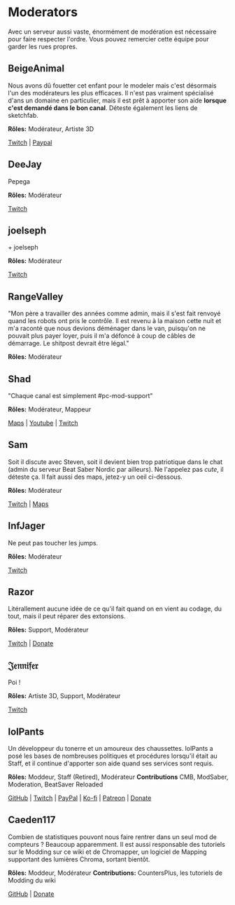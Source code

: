 # Moderators
Avec un serveur aussi vaste, énormément de modération est nécessaire pour faire respecter l'ordre. Vous pouvez remercier cette équipe pour garder les rues propres.

## BeigeAnimal
Nous avons dû fouetter cet enfant pour le modeler mais c'est désormais l'un des modérateurs les plus efficaces. Il n'est pas vraiment spécialisé d'ans un domaine en particulier, mais il est prêt à apporter son aide **lorsque c'est demandé dans le bon canal**. Déteste également les liens de sketchfab.

**Rôles:** Modérateur, Artiste 3D

[Twitch](https://www.twitch.tv/beigeanimaltv) | [Paypal](https://paypal.me/beigeanimal)

## DeeJay
Pepega

**Rôles:** Modérateur

[Twitch](https://www.twitch.tv/deejayvr)

## joelseph
\+ joelseph

**Rôles:** Modérateur

[Twitch](https://www.twitch.tv/tehjoelseph)

## RangeValley
"Mon père a travailler des années comme admin, mais il s'est fait renvoyé quand les robots ont pris le contrôle. Il est revenu à la maison cette nuit et m'a raconté que nous devions déménager dans le van, puisqu'on ne pouvait plus payer loyer, puis il m'a défoncé à coup de câbles de démarrage. Le shitpost devrait être légal."

**Rôles:** Modérateur

## Shad
"Chaque canal est simplement #pc-mod-support"

**Rôles:** Modérateur, Mappeur

[Maps](https://beatsaver.com/uploader/5cff0b7498cc5a672c850a45) | [Youtube](https://www.youtube.com/channel/UCLiwd2iGUDl2kvw8FM2qwFQ) | [Twitch](https://www.twitch.tv/shadlive)

## Sam
Soit il discute avec Steven, soit il devient bien trop patriotique dans le chat (admin du serveur Beat Saber Nordic par ailleurs). Ne l'appelez pas *cute*, il déteste ça. Il fait aussi des maps, jetez-y un oeil ci-dessous.

**Rôles:** Modérateur

[Twitch](https://twitch.tv/bs_samuel ) | [Maps](https://beatsaver.com/uploader/5cff0b7498cc5a672c850326)

## InfJager
Ne peut pas toucher les jumps.

**Rôles:** Modérateur

[Twitch](https://www.twitch.tv/infjager)

## Razor
Litérallement aucune idée de ce qu'il fait quand on en vient au codage, du tout, mais il peut réparer des extonsions.

**Rôles:** Support, Modérateur

[Twitch](https://www.twitch.tv/sarpest_razor) | [Donate](https://streamelements.com/sarpest_razor/tip)

## 𝔍𝔢𝔫𝔫𝔦𝔣𝔢𝔯
Poi !

**Rôles:** Artiste 3D, Support, Modérateur

[Twitch](https://www.twitch.tv/br3uker)

## lolPants
Un développeur du tonerre et un amoureux des chaussettes. lolPants a posé les bases de nombreuses politiques et procédures lorsqu'il était au Staff, et il continue d'apporter son aide quand ses services sont requis.

**Rôles:** Moddeur, Staff (Retired), Modérateur
**Contributions** CMB, ModSaber, Moderation, BeatSaver Reloaded

[GitHub](https://github.com/lolPants) | [Twitch](https://twitch.tv/lolpants_) | [PayPal](https://www.paypal.me/jackbarondev) | [Ko-fi](https://ko-fi.com/lolpants) | [Patreon](https://www.patreon.com/JackBaron) | [Donate](https://monzo.me/jackbaron)

## Caeden117
Combien de statistiques pouvont nous faire rentrer dans un seul mod de compteurs ? Beaucoup apparemment. Il est aussi responsable des tutoriels sur le Modding sur ce wiki et de Chromapper, un logiciel de Mapping supportant des lumières Chroma, sortant bientôt.

**Rôles:** Moddeur, Modérateur
**Contributions:** CountersPlus, les tutoriels de Modding du wiki

[GitHub](https://github.com/caeden117) | [Donate](https://ko-fi.com/Caeden117)
